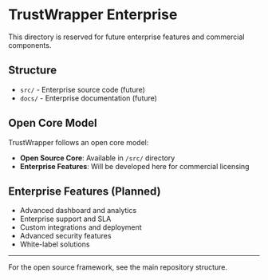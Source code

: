 # TrustWrapper Enterprise

This directory is reserved for future enterprise features and commercial components.

## Structure

- `src/` - Enterprise source code (future)
- `docs/` - Enterprise documentation (future)

## Open Core Model

TrustWrapper follows an open core model:
- **Open Source Core**: Available in `/src/` directory
- **Enterprise Features**: Will be developed here for commercial licensing

## Enterprise Features (Planned)

- Advanced dashboard and analytics
- Enterprise support and SLA
- Custom integrations and deployment
- Advanced security features
- White-label solutions

---

For the open source framework, see the main repository structure.